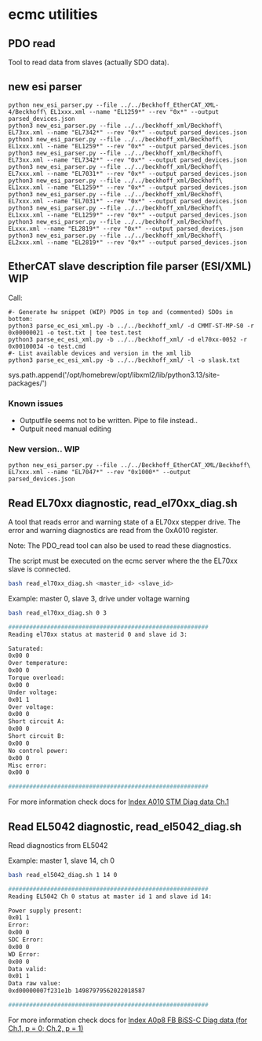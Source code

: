 # ecmc utilities
## PDO read

Tool to read data from slaves (actually SDO data).

## new esi parser
```
python new_esi_parser.py --file ../../Beckhoff_EtherCAT_XML-4/Beckhoff\ EL1xxx.xml --name "EL1259*" --rev "0x*" --output parsed_devices.json
python3 new_esi_parser.py --file ../../beckhoff_xml/Beckhoff\ EL73xx.xml --name "EL7342*" --rev "0x*" --output parsed_devices.json
python3 new_esi_parser.py --file ../../beckhoff_xml/Beckhoff\ EL1xxx.xml --name "EL1259*" --rev "0x*" --output parsed_devices.json
python3 new_esi_parser.py --file ../../beckhoff_xml/Beckhoff\ EL73xx.xml --name "EL7342*" --rev "0x*" --output parsed_devices.json
python3 new_esi_parser.py --file ../../beckhoff_xml/Beckhoff\ EL7xxx.xml --name "EL7031*" --rev "0x*" --output parsed_devices.json
python3 new_esi_parser.py --file ../../beckhoff_xml/Beckhoff\ EL1xxx.xml --name "EL1259*" --rev "0x*" --output parsed_devices.json
python3 new_esi_parser.py --file ../../beckhoff_xml/Beckhoff\ EL7xxx.xml --name "EL7031*" --rev "0x*" --output parsed_devices.json
python3 new_esi_parser.py --file ../../beckhoff_xml/Beckhoff\ EL1xxx.xml --name "EL1259*" --rev "0x*" --output parsed_devices.json
python3 new_esi_parser.py --file ../../beckhoff_xml/Beckhoff\ ELxxx.xml --name "EL2819*" --rev "0x*" --output parsed_devices.json
python3 new_esi_parser.py --file ../../beckhoff_xml/Beckhoff\ EL2xxx.xml --name "EL2819*" --rev "0x*" --output parsed_devices.json
```

## EtherCAT slave description file parser (ESI/XML) WIP

Call:
```
#- Generate hw snippet (WIP) PDOS in top and (commented) SDOs in bottom:
python3 parse_ec_esi_xml.py -b ../../beckhoff_xml/ -d CMMT-ST-MP-S0 -r 0x00000021 -o test.txt | tee test.test 
python3 parse_ec_esi_xml.py -b ../../beckhoff_xml/ -d el70xx-0052 -r 0x00100034 -o test.cmd
#- List available devices and version in the xml lib
python3 parse_ec_esi_xml.py -b ../../beckhoff_xml/ -l -o slask.txt
```
sys.path.append('/opt/homebrew/opt/libxml2/lib/python3.13/site-packages/')

### Known issues
* Outputfile seems not to be written. Pipe to file instead..
* Outpuit need manual editing

### New version.. WIP
```
python new_esi_parser.py --file ../../Beckhoff_EtherCAT_XML/Beckhoff\ EL7xxx.xml --name "EL7047*" --rev "0x1000*" --output parsed_devices.json
```

## Read EL70xx diagnostic, read_el70xx_diag.sh

A tool that reads error and warning state of a EL70xx stepper drive. The error and warning diagnostics are read from the 0xA010 register.

Note: The PDO_read tool can also be used to read these diagnostics.

The script must be executed on the ecmc server where the the EL70xx slave is connected.

```bash
bash read_el70xx_diag.sh <master_id> <slave_id>
```

Example: master 0, slave 3, drive under voltage warning
```bash
bash read_el70xx_diag.sh 0 3

#########################################################
Reading el70xx status at masterid 0 and slave id 3:

Saturated:
0x00 0
Over temperature:
0x00 0
Torque overload:
0x00 0
Under voltage:
0x01 1
Over voltage:
0x00 0
Short circuit A:
0x00 0
Short circuit B:
0x00 0
No control power:
0x00 0
Misc error:
0x00 0

#########################################################

```

For more information check docs for [Index A010 STM Diag data Ch.1](https://infosys.beckhoff.com/english.php?content=../content/1033/el70x1/2286662027.html&id=126846504617985959)

## Read EL5042 diagnostic, read_el5042_diag.sh
Read diagnostics from EL5042

Example: master 1, slave 14, ch 0
```bash
bash read_el5042_diag.sh 1 14 0

#########################################################
Reading EL5042 Ch 0 status at master id 1 and slave id 14:

Power supply present:
0x01 1
Error:
0x00 0
SDC Error:
0x00 0
WD Error:
0x00 0
Data valid:
0x01 1
Data raw value:
0xd00000007f231e1b 14987979562022018587

#########################################################
```
For more information check docs for [Index A0p8 FB BiSS-C Diag data (for Ch.1, p = 0; Ch.2, p = 1)](https://infosys.beckhoff.com/english.php?content=../content/1033/el5042/4216754315.html&id=695067345900842552)
